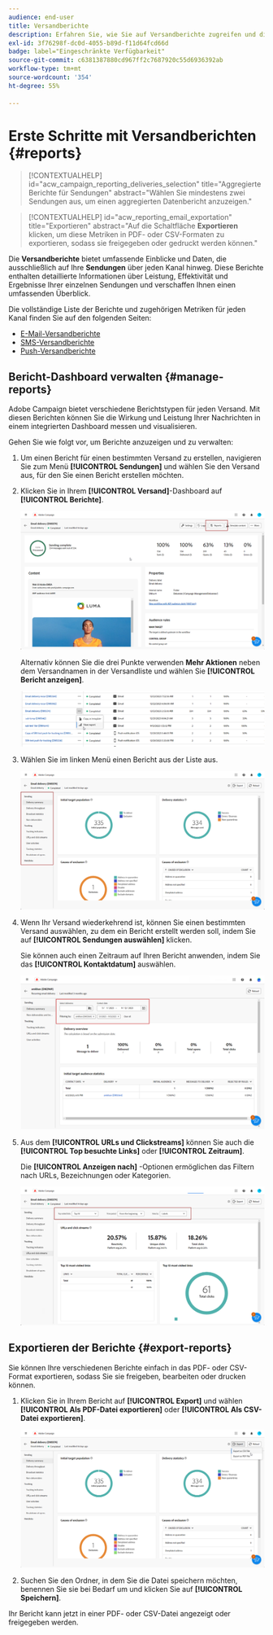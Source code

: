 ```yaml
---
audience: end-user
title: Versandberichte
description: Erfahren Sie, wie Sie auf Versandberichte zugreifen und diese verwenden können
exl-id: 3f76298f-dc0d-4055-b89d-f11d64fcd66d
badge: label="Eingeschränkte Verfügbarkeit"
source-git-commit: c6381387880cd967ff2c7687920c55d6936392ab
workflow-type: tm+mt
source-wordcount: '354'
ht-degree: 55%

---
```


# Erste Schritte mit Versandberichten {#reports}

>[!CONTEXTUALHELP]
>id="acw_campaign_reporting_deliveries_selection"
>title="Aggregierte Berichte für Sendungen"
>abstract="Wählen Sie mindestens zwei Sendungen aus, um einen aggregierten Datenbericht anzuzeigen."

>[!CONTEXTUALHELP]
>id="acw_reporting_email_exportation"
>title="Exportieren"
>abstract="Auf die Schaltfläche **Exportieren** klicken, um diese Metriken in PDF- oder CSV-Formaten zu exportieren, sodass sie freigegeben oder gedruckt werden können."

Die **Versandberichte** bietet umfassende Einblicke und Daten, die ausschließlich auf Ihre **Sendungen** über jeden Kanal hinweg. Diese Berichte enthalten detaillierte Informationen über Leistung, Effektivität und Ergebnisse Ihrer einzelnen Sendungen und verschaffen Ihnen einen umfassenden Überblick.

Die vollständige Liste der Berichte und zugehörigen Metriken für jeden Kanal finden Sie auf den folgenden Seiten:

* [E-Mail-Versandberichte](email-report.md)
* [SMS-Versandberichte](sms-report.md)
* [Push-Versandberichte](push-report.md)

## Bericht-Dashboard verwalten {#manage-reports}

Adobe Campaign bietet verschiedene Berichtstypen für jeden Versand. Mit diesen Berichten können Sie die Wirkung und Leistung Ihrer Nachrichten in einem integrierten Dashboard messen und visualisieren.

Gehen Sie wie folgt vor, um Berichte anzuzeigen und zu verwalten:

1. Um einen Bericht für einen bestimmten Versand zu erstellen, navigieren Sie zum Menü **[!UICONTROL Sendungen]** und wählen Sie den Versand aus, für den Sie einen Bericht erstellen möchten.

1. Klicken Sie in Ihrem **[!UICONTROL Versand]**-Dashboard auf **[!UICONTROL Berichte]**.

   ![](assets/manage_delivery_report_1.png)

   Alternativ können Sie die drei Punkte verwenden **Mehr Aktionen** neben dem Versandnamen in der Versandliste und wählen Sie **[!UICONTROL Bericht anzeigen]**.

   ![](assets/manage_delivery_report_2.png)

1. Wählen Sie im linken Menü einen Bericht aus der Liste aus.

   ![](assets/manage_delivery_report_3.png)

1. Wenn Ihr Versand wiederkehrend ist, können Sie einen bestimmten Versand auswählen, zu dem ein Bericht erstellt werden soll, indem Sie auf **[!UICONTROL Sendungen auswählen]** klicken.

   Sie können auch einen Zeitraum auf Ihren Bericht anwenden, indem Sie das **[!UICONTROL Kontaktdatum]** auswählen.

   ![](assets/delivery-recurring.png)

1. Aus dem **[!UICONTROL URLs und Clickstreams]** können Sie auch die **[!UICONTROL Top besuchte Links]** oder **[!UICONTROL Zeitraum]**.

   Die **[!UICONTROL Anzeigen nach]** -Optionen ermöglichen das Filtern nach URLs, Bezeichnungen oder Kategorien.

   ![](assets/manage_delivery_report_5.png)

## Exportieren der Berichte {#export-reports}

Sie können Ihre verschiedenen Berichte einfach in das PDF- oder CSV-Format exportieren, sodass Sie sie freigeben, bearbeiten oder drucken können.

1. Klicken Sie in Ihrem Bericht auf **[!UICONTROL Export]** und wählen **[!UICONTROL Als PDF-Datei exportieren]** oder **[!UICONTROL Als CSV-Datei exportieren]**.

   ![](assets/export_delivery_report.png)

1. Suchen Sie den Ordner, in dem Sie die Datei speichern möchten, benennen Sie sie bei Bedarf um und klicken Sie auf **[!UICONTROL Speichern]**.

Ihr Bericht kann jetzt in einer PDF- oder CSV-Datei angezeigt oder freigegeben werden.

